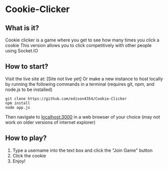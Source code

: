 # Cookie-Clicker

## What is it?
Cookie clicker is a game where you get to see how many times you click a cookie
This version allows you to click competitively with other people using Socket.IO

## How to start?
Visit the live site at: [Site not live yet]
Or make a new instance to host locally by running the following commands in a terminal (requires git, npm, and node.js to be installed)
```
git clone https://github.com/edison4354/Cookie-Clicker
npm install
node app.js
```
Then navigate to [localhost:3000](localhost:3000) in a web browser of your choice (may not work on older versions of internet explorer)

## How to play?
1. Type a username into the text box and click the "Join Game" button
2. Click the cookie
3. Enjoy!
